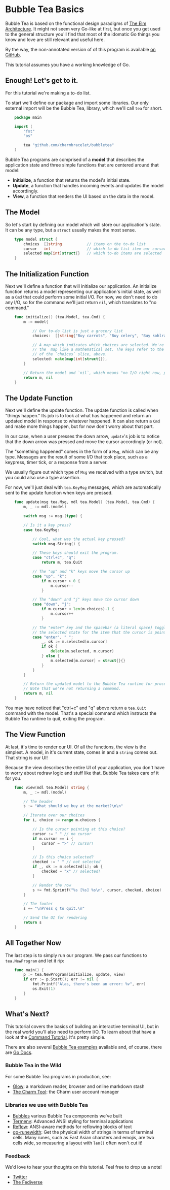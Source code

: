 Bubble Tea Basics
=================

Bubble Tea is based on the functional design paradigms of [The Elm
Architecture][elm]. It might not seem very Go-like at first, but once you get
used to the general structure you'll find that most of the idomatic Go things
you know and love are still relevant and useful here.

By the way, the non-annotated version of of this program is available
[on GitHub](https://github.com/charmbracelet/bubbletea/master/tutorials/basics).

This tutorial assumes you have a working knowledge of Go.

[elm]: https://guide.elm-lang.org/architecture/

## Enough! Let's get to it.

For this tutorial we're making a to-do list.

To start we'll define our package and import some libraries. Our only external
import will be the Bubble Tea, library, which we'll call `tea` for short.

```go
    package main

    import (
        "fmt"
        "os"

        tea "github.com/charmbracelet/bubbletea"
    )
```

Bubble Tea programs are comprised of a **model** that describes the application
state and three simple functions that are centered around that model:

* **Initialize**, a function that returns the model's initial state.
* **Update**, a function that handles incoming events and updates the model accordingly.
* **View**, a function that renders the UI based on the data in the model.

## The Model

So let's start by defining our model which will store our application's state.
It can be any type, but a `struct` usually makes the most sense.

```go
    type model struct {
        choices  []string           // items on the to-do list
        cursor   int                // which to-do list item our cursor is pointing at
        selected map[int]struct{}   // which to-do items are selected
    }
```

## The Initialization Function

Next we'll define a function that will initialize our application. An
initialize function returns a model representing our application's initial
state, as well as a `Cmd` that could perform some initial I/O. For now, we
don't need to do any I/O, so for the command we'll just return `nil`, which
translates to "no command."

```go
    func initialize() (tea.Model, tea.Cmd) {
        m := model{

            // Our to-do list is just a grocery list
            choices:  []string{"Buy carrots", "Buy celery", "Buy kohlrabi"},

            // A map which indicates which choices are selected. We're using
            // the  map like a mathematical set. The keys refer to the indexes
            // of the `choices` slice, above.
            selected: make(map[int]struct{}),
        }

        // Return the model and `nil`, which means "no I/O right now, please."
        return m, nil
    }
```

## The Update Function

Next we'll define the update function. The update function is called when
"things happen." Its job is to look at what has happened and return an updated
model in response to whatever happened. It can also return a `Cmd` and make
more things happen, but for now don't worry about that part.

In our case, when a user presses the down arrow, `update`'s job is to notice
that the down arrow was pressed and move the cursor accordingly (or not).

The "something happened" comes in the form of a `Msg`, which can be any type.
Messages are the result of some I/O that took place, such as a keypress, timer
tick, or a response from a server.

We usually figure out which type of `Msg` we received with a type switch, but
you could also use a type assertion.

For now, we'll just deal with `tea.KeyMsg` messages, which are automatically
sent to the update function when keys are pressed.

```go
    func update(msg tea.Msg, mdl tea.Model) (tea.Model, tea.Cmd) {
        m, _ := mdl.(model)

        switch msg := msg.(type) {

        // Is it a key press?
        case tea.KeyMsg:

            // Cool, what was the actual key pressed?
            switch msg.String() {

            // These keys should exit the program.
            case "ctrl+c", "q":
                return m, tea.Quit

            // The "up" and "k" keys move the cursor up
            case "up", "k":
                if m.cursor > 0 {
                    m.cursor--
                }

            // The "down" and "j" keys move the cursor down
            case "down", "j":
                if m.cursor < len(m.choices)-1 {
                    m.cursor++
                }

            // The "enter" key and the spacebar (a literal space) toggle
            // the selected state for the item that the cursor is pointing at.
            case "enter", " ":
                _, ok := m.selected[m.cursor]
                if ok {
                    delete(m.selected, m.cursor)
                } else {
                    m.selected[m.cursor] = struct{}{}
                }
            }
        }

        // Return the updated model to the Bubble Tea runtime for processing.
        // Note that we're not returning a command.
        return m, nil
    }
```

You may have noticed that "ctrl+c" and "q" above return a `tea.Quit` command
with the model. That's a special command which instructs the Bubble Tea runtime
to quit, exiting the program.

## The View Function

At last, it's time to render our UI. Of all the functions, the view is the
simplest. A model, in it's current state, comes in and a `string` comes out.
That string is our UI!

Because the view describes the entire UI of your application, you don't have
to worry about redraw logic and stuff like that. Bubble Tea takes care of it
for you.

```go
    func view(mdl tea.Model) string {
        m, _ := mdl.(model)

        // The header
        s := "What should we buy at the market?\n\n"

        // Iterate over our choices
        for i, choice := range m.choices {

            // Is the cursor pointing at this choice?
            cursor := " " // no cursor
            if m.cursor == i {
                cursor = ">" // cursor!
            }

            // Is this choice selected?
            checked := " " // not selected
            if _, ok := m.selected[i]; ok {
                checked = "x" // selected!
            }

            // Render the row
            s += fmt.Sprintf("%s [%s] %s\n", cursor, checked, choice)
        }

        // The footer
        s += "\nPress q to quit.\n"

        // Send the UI for rendering
        return s
    }
```

## All Together Now

The last step is to simply run our program. We pass our functions to
`tea.NewProgram` and let it rip:

```go
    func main() {
        p := tea.NewProgram(initialize, update, view)
        if err := p.Start(); err != nil {
            fmt.Printf("Alas, there's been an error: %v", err)
            os.Exit(1)
        }
    }
```

## What's Next?

This tutorial covers the basics of building an interactive terminal UI, but
in the real world you'll also need to perform I/O. To learn about that have a
look at the [Command Tutorial][cmd]. It's pretty simple.

There are also several [Bubble Tea examples][examples] available and, of course,
there are [Go Docs][docs].

[cmd]: http://github.com/charmbracelet/bubbletea/tree/master/tutorials/commands/
[examples]: http://github.com/charmbracelet/bubbletea/tree/master/examples
[docs]: https://pkg.go.dev/github.com/charmbracelet/glow?tab=doc

### Bubble Tea in the Wild

For some Bubble Tea programs in production, see:

* [Glow](https://github.com/charmbracelet/glow): a markdown reader, browser and online markdown stash
* [The Charm Tool](https://github.com/charmbracelet/charm): the Charm user account manager

### Libraries we use with Bubble Tea

* [Bubbles][bubbles] various Bubble Tea components we've built
* [Termenv][termenv]: Advanced ANSI styling for terminal applications
* [Reflow][reflow]: ANSI-aware methods for reflowing blocks of text
* [go-runewidth][runewidth]: Get the physical width of strings in terms of terminal cells. Many runes, such as East Asian charcters and emojis, are two cells wide, so measuring a layout with `len()` often won't cut it!

[termenv]: https://github.com/muesli/termenv
[reflow]: https://github.com/muesli/reflow
[bubbles]: https://github.com/charmbracelet/bubbles
[runewidth]: https://github.com/mattn/go-runewidth

### Feedback

We'd love to hear your thoughts on this tutorial. Feel free to drop us a note!

* [Twitter](https://twitter.com/charmcli)
* [The Fediverse](https://mastodon.technology/@charm)

